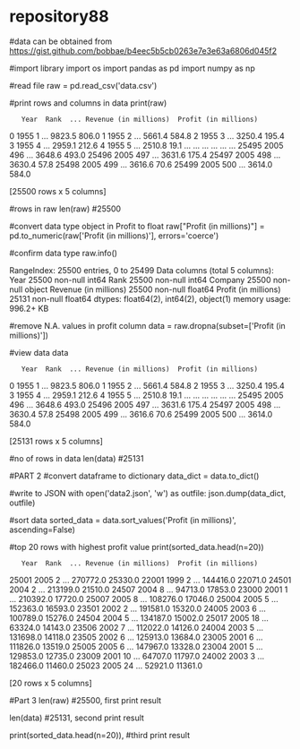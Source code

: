 # repository88
#data can be obtained from https://gist.github.com/bobbae/b4eec5b5cb0263e7e3e63a6806d045f2

#import library
import os
import pandas as pd
import numpy as np

#read file 
raw = pd.read_csv('data.csv')

#print rows and columns in data
print(raw)

       Year  Rank  ... Revenue (in millions)  Profit (in millions)
0      1955     1  ...                9823.5                 806.0
1      1955     2  ...                5661.4                 584.8
2      1955     3  ...                3250.4                 195.4
3      1955     4  ...                2959.1                 212.6
4      1955     5  ...                2510.8                  19.1
...     ...   ...  ...                   ...                   ...
25495  2005   496  ...                3648.6                 493.0
25496  2005   497  ...                3631.6                 175.4
25497  2005   498  ...                3630.4                  57.8
25498  2005   499  ...                3616.6                  70.6
25499  2005   500  ...                3614.0                 584.0

[25500 rows x 5 columns]

#rows in raw
len(raw)   #25500

#convert data type object in Profit to float
raw["Profit (in millions)"] = pd.to_numeric(raw['Profit (in millions)'], errors='coerce')

#confirm data type
raw.info()

RangeIndex: 25500 entries, 0 to 25499
Data columns (total 5 columns):
Year                     25500 non-null int64
Rank                     25500 non-null int64
Company                  25500 non-null object
Revenue (in millions)    25500 non-null float64
Profit (in millions)     25131 non-null float64
dtypes: float64(2), int64(2), object(1)
memory usage: 996.2+ KB

#remove N.A. values in profit column
data = raw.dropna(subset=['Profit (in millions)'])

#view data
data

       Year  Rank  ... Revenue (in millions)  Profit (in millions)
0      1955     1  ...                9823.5                 806.0
1      1955     2  ...                5661.4                 584.8
2      1955     3  ...                3250.4                 195.4
3      1955     4  ...                2959.1                 212.6
4      1955     5  ...                2510.8                  19.1
...     ...   ...  ...                   ...                   ...
25495  2005   496  ...                3648.6                 493.0
25496  2005   497  ...                3631.6                 175.4
25497  2005   498  ...                3630.4                  57.8
25498  2005   499  ...                3616.6                  70.6
25499  2005   500  ...                3614.0                 584.0

[25131 rows x 5 columns]

#no of rows in data
len(data)    #25131


#PART 2
#convert dataframe to dictionary
data_dict = data.to_dict()

#write to JSON
with open('data2.json', 'w') as outfile:
     json.dump(data_dict, outfile)

#sort data
sorted_data = data.sort_values('Profit (in millions)', ascending=False)

#top 20 rows with highest profit value
print(sorted_data.head(n=20))

       Year  Rank  ... Revenue (in millions)  Profit (in millions)
25001  2005     2  ...              270772.0               25330.0
22001  1999     2  ...              144416.0               22071.0
24501  2004     2  ...              213199.0               21510.0
24507  2004     8  ...               94713.0               17853.0
23000  2001     1  ...              210392.0               17720.0
25007  2005     8  ...              108276.0               17046.0
25004  2005     5  ...              152363.0               16593.0
23501  2002     2  ...              191581.0               15320.0
24005  2003     6  ...              100789.0               15276.0
24504  2004     5  ...              134187.0               15002.0
25017  2005    18  ...               63324.0               14143.0
23506  2002     7  ...              112022.0               14126.0
24004  2003     5  ...              131698.0               14118.0
23505  2002     6  ...              125913.0               13684.0
23005  2001     6  ...              111826.0               13519.0
25005  2005     6  ...              147967.0               13328.0
23004  2001     5  ...              129853.0               12735.0
23009  2001    10  ...               64707.0               11797.0
24002  2003     3  ...              182466.0               11460.0
25023  2005    24  ...               52921.0               11361.0

[20 rows x 5 columns]

#Part 3
len(raw) #25500, first print result

len(data) #25131, second print result

print(sorted_data.head(n=20)), #third print result

